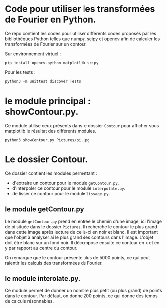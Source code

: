 # Code pour utiliser les transformées de Fourier en Python. 

Ce repo contient les codes pour utiliser différents codes proposés par les bibliothèques Python telles que numpy, scipy et opencv afin de calculer les transformées de Fourier sur un contour. 

Sur environnement virtuel :  

`pip install opencv-python matplotlib scipy`

Pour les tests :

`python3 -m unittest discover Tests`


# le module principal : showContour.py. 

Ce module utilise ceux présents dans le dossier `Contour` pour afficher sous matplotlib le résultat des différents modules. 

`python3 showContour.py Pictures/pi.jpg`

# Le dossier Contour. 

Ce dossier contient les modules permettant :  

- d'extraire un contour pour le module `getContour.py`. 
- d'interpoler ce contour pour le module `ìnterpolate.py`. 
- de lisser ce contour pour le module `lissage.py`. 

## le module getContour.py

Le module `getContour.py` prend en entrée le chemin d'une image, ici l'image de pi située dans le dossier `Pictures`. 
Il recherche le contour le plus grand dans cette image après lecture de celle-ci en noir et blanc. 
Il est important que l'objet à analyser ai le plus grand des contours dans l'image. 
L'objet doit être blanc sur un fond noir. 
Il décompose ensuite ce contour en x et en y par rapport au centre du contour. 

On remarque que le contour présente plus de 5000 points, ce qui peut ralentir les calculs des transformées de Fourier. 


## le module interolate.py. 

Ce module permet de donner un nombre plus petit (ou plus grand) de points dans le contour. 
Par défaut, on donne 200 points, ce qui donne des temps de calculs résonnables. 




